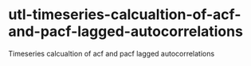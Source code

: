 # utl-timeseries-calcualtion-of-acf-and-pacf-lagged-autocorrelations
Timeseries calcualtion of acf and pacf lagged autocorrelations
